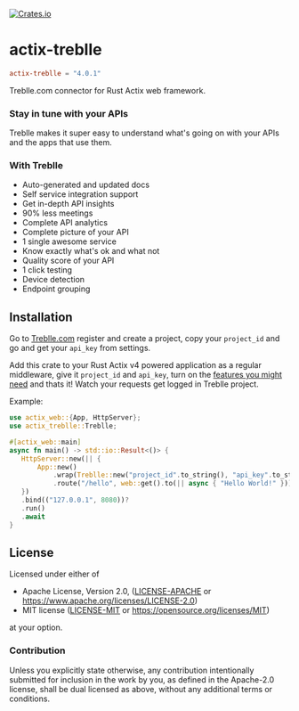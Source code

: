 [![Crates.io](https://img.shields.io/crates/v/actix-treblle.svg)](https://crates.io/crates/actix-treblle)

# actix-treblle

```toml
actix-treblle = "4.0.1"
```

Treblle.com connector for Rust Actix web framework.

### Stay in tune with your APIs

Treblle makes it super easy to understand what's going on with your APIs and the apps that use them.

### With Treblle

- Auto-generated and updated docs
- Self service integration support
- Get in-depth API insights
- 90% less meetings
- Complete API analytics
- Complete picture of your API
- 1 single awesome service
- Know exactly what's ok and what not
- Quality score of your API
- 1 click testing
- Device detection
- Endpoint grouping

## Installation

Go to [Treblle.com](https://treblle.com/) register and create a project, copy your `project_id` and go and get your `api_key` from settings.

Add this crate to your Rust Actix v4 powered application as a regular middleware, give it `project_id` and `api_key`, turn on the [features you might need](https://docs.rs/actix-treblle/latest/actix_treblle/)
and thats it! Watch your requests get logged in Treblle project.

Example:

```rust
use actix_web::{App, HttpServer};
use actix_treblle::Treblle;

#[actix_web::main]
async fn main() -> std::io::Result<()> {
   HttpServer::new(|| {
       App::new()
           .wrap(Treblle::new("project_id".to_string(), "api_key".to_string()))
           .route("/hello", web::get().to(|| async { "Hello World!" }))
   })
   .bind(("127.0.0.1", 8080))?
   .run()
   .await
}
```

## License

Licensed under either of

* Apache License, Version 2.0, ([LICENSE-APACHE](LICENSE-APACHE) or https://www.apache.org/licenses/LICENSE-2.0)
* MIT license ([LICENSE-MIT](LICENSE-MIT) or https://opensource.org/licenses/MIT)

at your option.

### Contribution

Unless you explicitly state otherwise, any contribution intentionally
submitted for inclusion in the work by you, as defined in the Apache-2.0
license, shall be dual licensed as above, without any additional terms or
conditions.
